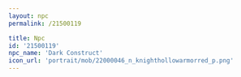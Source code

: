 ```yaml
---
layout: npc
permalink: /21500119

title: Npc
id: '21500119'
npc_name: 'Dark Construct'
icon_url: 'portrait/mob/22000046_n_knighthollowarmorred_p.png'
---
```

